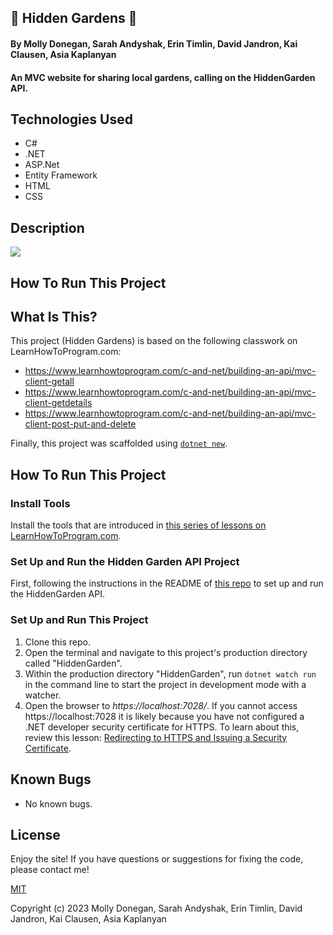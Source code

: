 ## 🍓 Hidden Gardens 🍓

#### By Molly Donegan, Sarah Andyshak, Erin Timlin, David Jandron, Kai Clausen, Asia Kaplanyan

#### An MVC website for sharing local gardens, calling on the HiddenGarden API.

## Technologies Used 

* C#
* .NET
* ASP.Net
* Entity Framework
* HTML
* CSS

## Description

![](about.png)

## How To Run This Project

## What Is This?

This project (Hidden Gardens) is based on the following classwork on LearnHowToProgram.com:

- https://www.learnhowtoprogram.com/c-and-net/building-an-api/mvc-client-getall
- https://www.learnhowtoprogram.com/c-and-net/building-an-api/mvc-client-getdetails
- https://www.learnhowtoprogram.com/c-and-net/building-an-api/mvc-client-post-put-and-delete

Finally, this project was scaffolded using [`dotnet new`](https://learn.microsoft.com/en-us/dotnet/core/tools/dotnet-new).

## How To Run This Project

### Install Tools

Install the tools that are introduced in [this series of lessons on LearnHowToProgram.com](https://www.learnhowtoprogram.com/c-and-net/getting-started-with-c).

### Set Up and Run the Hidden Garden API Project

First, following the instructions in the README of [this repo](https://github.com/epicodus-lessons/section-6-cretaceous-park-api-csharp-net6) to set up and run the HiddenGarden API.

### Set Up and Run This Project

1. Clone this repo.
2. Open the terminal and navigate to this project's production directory called "HiddenGarden".
3. Within the production directory "HiddenGarden", run `dotnet watch run` in the command line to start the project in development mode with a watcher.
4. Open the browser to _https://localhost:7028/_. If you cannot access https://localhost:7028 it is likely because you have not configured a .NET developer security certificate for HTTPS. To learn about this, review this lesson: [Redirecting to HTTPS and Issuing a Security Certificate](https://www.learnhowtoprogram.com/lessons/redirecting-to-https-and-issuing-a-security-certificate).

## Known Bugs

* No known bugs.

## License
Enjoy the site! If you have questions or suggestions for fixing the code, please contact me!

[MIT](https://github.com/git/git-scm.com/blob/main/MIT-LICENSE.txt)

Copyright (c) 2023 Molly Donegan, Sarah Andyshak, Erin Timlin, David Jandron, Kai Clausen, Asia Kaplanyan